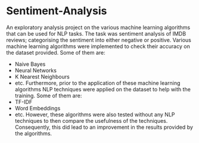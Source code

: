 # Sentiment-Analysis
An exploratory analysis project on the various machine learning algorithms that can be used for NLP tasks. The task was sentiment analysis of IMDB reviews; categorising the sentiment into either negative or positive.
Various machine learning algorithms were implemented to check their accuracy on the dataset provided. Some of them are:
- Naive Bayes
- Neural Networks
- K Nearest Neighbours
- etc.
Furthermore, prior to the application of these machine learning algorithms NLP techniques were applied on the dataset to help with the training. Some of them are:
- TF-IDF
- Word Embeddings
- etc.
However, these algorithms were also tested without any NLP techniques to then compare the usefulness of the techniques. Consequently, this did lead to an improvement in the results provided by the algorithms.
